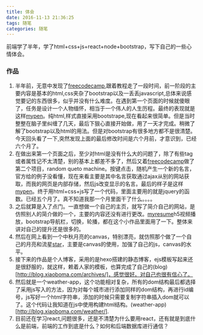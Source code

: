 ```yaml
---
title: 体会
date: 2016-11-13 21:36:25
tags: 随笔
categories: 随笔
---
```

前端学了半年，学了html+css+js+react+node+bootstrap，写下自己的一些心情体会。
<!--more-->
### 作品
1. 半年前，无意中发现了[freecodecamp](https://www.freecodecamp.cn/),跟着教程走了一段时间，前一阶段的主要内容是基本的html,css夹杂了bootstrap以及一丢丢javascript,总体来说感觉要记的东西很多，似乎并没有什么难度。在遇到第一个页面的时候就傻眼了，任务是设计一个人物缅怀，相当于一个伟人的人生历程。最终的表现就是这样[mypen](http://codepen.io/yuzai20/pen/yOdaov)。纯html,样式直接采用bootstrape,现在看起来很简单。但是当时整整在脑子里纠缠了几天，最后下狠心直接开始做，用了一天才完成。稍微了解了bootstrap以及html的用法。但是对bootstrap有很多地方都不是很清楚。今天回头看了一下,突然发现上面的最后修改时间是六个月前，才意识到，已经六个月了。
2. 在做出来第一个页面之后，至少对html是没有什么大的问题了，除了有些tag或者属性记不太清楚，别的基本上都差不多了，然后又着[freecodecamp](https://www.freecodecamp.cn/)做了第二个项目，random queto machine。按键点击，随机产生一个新的名言，官方给的例子没看懂，现在来看主要是其中名言获取通过ajax从别的网站获取，而我的网页是内部存储，然后js改变显示的名言。最后的样子是这样[mypen](http://codepen.io/yuzai20/pen/Meaqwz)。终于用html+css+js写了一个代码，里面主要用的就是jquery的函数。已经五个月了。真不知道我那一个月里面干了什么。。。。
3. 之后就算是入了点门。一直想做一个自己的主页，就写了简介自己的网站，是仿照别人的简介做的一个，主要的内容还没有进行更改。[myresume](http://blog.xiaoboma.com/myhomepage/)h5视频播放，bootstrap导航栏，切换，轮播，都在这个小作品里面用了一下。整体来讲对自己的提升还是很多的。
4. 然后在网上看到一个中秋月亮的canvas，特别漂亮，就仿照那个做了一个自己的月亮和流星[star](http://blog.xiaoboma.com/moon_meteor/)，主要是canvas的使用，加强了自己的js，canvas的水平。
5. 接下来的作品是个人博客，采用的是hexo搭建的静态博客，ejs模板写起来还是很舒服的，就这样，赖着人家的模板，也算完成了自己的(blog)[http://blog.xiaoboma.com/archives/]，感觉很好。对自己也很有信心了。
6. 然后就是一个weather-app，这个功能相对复杂，所有的dom结构最后都选择了采用js写入的方法，因为对每个城市进行添加同样的dom结构，再进行id编号，js写好一个html字符串，添加的时候只需要复制字符串插入dom就可以了。这个代码让我知道在js中使用构建html结构。(weather-app)[http://blog.xiaoboma.com/weather/].
7. 目前还在学习react,问题很多，还是不清楚为什么要用react，还有就是到底什么是前端，前端的工作到底是什么？如何和后端数据库进行通信？
